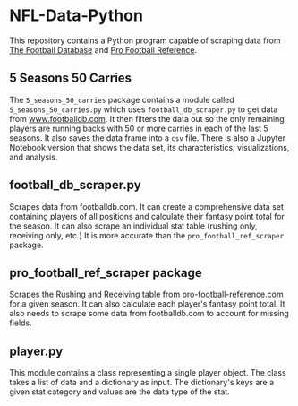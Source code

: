 # NFL-Data-Python
This repository contains a Python program capable of scraping data from [The Football Database](https://www.footballdb.com/) and [Pro Football Reference](https://www.pro-football-reference.com/).

## 5 Seasons 50 Carries
The `5_seasons_50_carries` package contains a module called `5_seasons_50_carries.py` which uses `football_db_scraper.py` to get data from www.footballdb.com. It then filters the data out so the only remaining players are running backs with 50 or more carries in each of the last 5 seasons. It also saves the data frame into a `csv` file. There is also a Jupyter Notebook version that shows the data set, its characteristics, visualizations, and analysis.

## football_db_scraper.py
Scrapes data from footballdb.com. It can create a comprehensive data set containing players of all positions and calculate their fantasy point total for the season. It can also scrape an individual stat table (rushing only, receiving only, etc.) It is more accurate than the `pro_football_ref_scraper` package.

## pro_football_ref_scraper package
Scrapes the Rushing and Receiving table from pro-football-reference.com for a given season. It can also calculate each player's fantasy point total. It also needs to scrape some data from footballdb.com to account for missing fields.


## player.py
This module contains a class representing a single player object. The class takes a list of data and a dictionary as input. The dictionary's keys are a given stat category and values are the data type of the stat.
